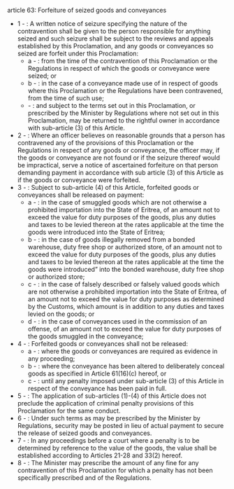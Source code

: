 article 63: Forfeiture of seized goods and conveyances 

<ul>
			<li>1 - : A written notice of seizure specifying the nature of the contravention shall be given to the person responsible for anything seized and such seizure shall be subject to the reviews and appeals established by this Proclamation, and any goods or conveyances so seized are forfeit under this Proclamation: <ul>
						<li>a - : from the time of the contravention of this Proclamation or the Regulations in respect of which the goods or conveyance were seized; or <ul>
						</ul></li>						<li>b - : in the case of a conveyance made use of in respect of goods where this Proclamation or the Regulations have been contravened, from the time of such use;<ul>
						</ul></li>						<li> - : and subject to the terms set out in this Proclamation, or prescribed by the Minister by Regulations where not set out in this Proclamation, may be returned to the rightful owner in accordance with sub-article (3) of this Article. <ul>
						</ul></li>			</ul></li>			<li>2 - : Where an officer believes on reasonable grounds that a person has contravened any of the provisions of this Proclamation or the Regulations in respect of any goods or conveyance, the officer may, if the goods or conveyance are not found or if the seizure thereof would be impractical, serve a notice of ascertained forfeiture on that person demanding payment in accordance with sub article (3) of this Article as if the goods or conveyance were forfeited. <ul>
			</ul></li>			<li>3 - : Subject to sub-article (4) of this Article, forfeited goods or conveyances shall be released on payment:<ul>
						<li>a - : in the case of smuggled goods which are not otherwise a prohibited importation into the State of Eritrea, of an amount not to exceed the value for duty purposes of the goods, plus any duties and taxes to be levied thereon at the rates applicable at the time the goods were introduced into the State of Eritrea; <ul>
						</ul></li>						<li>b - : in the case of goods illegally removed from a bonded warehouse, duty free shop or authorized store, of an amount not to exceed the value for duty purposes of the goods, plus any duties and taxes to be levied thereon at the rates applicable at the time the goods were introduced” into the bonded warehouse, duty free shop or authorized store; <ul>
						</ul></li>						<li>c - : in the case of falsely described or falsely valued goods which are not otherwise a prohibited importation into the State of Eritrea, of an amount not to exceed the value for duty purposes as determined by the Customs, which amount is in addition to any duties and taxes levied on the goods; or<ul>
						</ul></li>						<li>d - : in the case of conveyances used in the commission of an offense, of an amount not to exceed the value for duty purposes of the goods smuggled in the conveyance;<ul>
						</ul></li>			</ul></li>			<li>4 - : Forfeited goods or conveyances shall not be released:<ul>
						<li>a - : where the goods or conveyances are required as evidence in any proceeding; <ul>
						</ul></li>						<li>b - : where the conveyance has been altered to deliberately conceal goods as specified in Article 61(16)(c) hereof, or <ul>
						</ul></li>						<li>c - : until any penalty imposed under sub-article (3) of this Article in respect of the conveyance has been paid in full. <ul>
						</ul></li>			</ul></li>			<li>5 - : The application of sub-articles (1)-(4) of this Article does not preclude the application of criminal penalty provisions of this Proclamation for the same conduct. <ul>
			</ul></li>			<li>6 - : Under such terms as may be prescribed by the Minister by Regulations, security may be posted in lieu of actual payment to secure the release of seized goods and conveyances. <ul>
			</ul></li>			<li>7 - : In any proceedings before a court where a penalty is to be determined by reference to the value of the goods, the value shall be established according to Articles 21-28 and 33(2) hereof. <ul>
			</ul></li>			<li>8 - : The Minister may prescribe the amount of any fine for any contravention of this Proclamation for which a penalty has not been specifically prescribed and of the Regulations. <ul>
			</ul></li></ul>